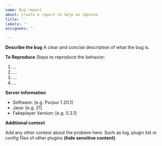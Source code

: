 ```yaml
---
name: Bug report
about: Create a report to help us improve
title: ''
labels: ''
assignees: ''

---
```


**Describe the bug**
A clear and concise description of what the bug is.

**To Reproduce**
Steps to reproduce the behavior:
1. ...
2. ...
3. ...
4. ...

**Server information**
 - Software: [e.g. Purpur 1.20.1]
 - Java: [e.g. 21]
 - Fakeplayer Version: [e.g. 0.3.1]

**Additional context**

Add any other context about the problem here. Such as log, plugin list or config files of other plugins **(hide sensitive content)**.
